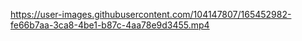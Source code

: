 

https://user-images.githubusercontent.com/104147807/165452982-fe66b7aa-3ca8-4be1-b87c-4aa78e9d3455.mp4

